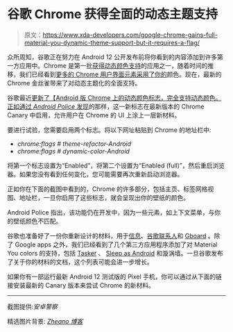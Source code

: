 # 谷歌 Chrome 获得全面的动态主题支持

> 原文：<https://www.xda-developers.com/google-chrome-gains-full-material-you-dynamic-theme-support-but-it-requires-a-flag/>

众所周知，谷歌正在努力在 Android 12 公开发布前将你看到的内容添加到许多第一方应用中。Chrome 是第一批[获得动态颜色支持](https://www.xda-developers.com/chrome-preps-material-you-android-12-bouncy-scrolling/)的应用之一，随着时间的推移，我们已经看到[更多的 Chrome 用户界面元素采用了你的](https://www.xda-developers.com/material-you-dynamic-theming-chrome-for-android/)颜色。现在，最新的 Chrome 金丝雀带来了对动态主题化的全面支持。

谷歌最近[更新了【Android 版 Chrome 上的动态颜色标志，完全支持动态颜色。正如](https://chromium-review.googlesource.com/c/chromium/src/+/3069357)[通过 *Android Police* 发现](https://www.androidpolice.com/2021/08/09/chrome-gets-even-more-colorful-with-its-big-material-you-revamp/)的那样，这一新标志在最新版本的 Chrome Canary 中启用，允许用户在 Chrome 的 UI 上涂上一层新材料。

要进行试验，您需要启用两个标志。将以下网址粘贴到 Chrome 的地址栏中:

*   *chrome:flags # theme-refactor-Android*
*   *chrome:flags # dynamic-color-Android*

将第一个标志设置为“Enabled”，将第二个设置为“Enabled (full)”，然后重启浏览器。如果您没有看到任何变化，您可能需要再次重新启动浏览器。

正如你在下面的截图中看到的，Chrome 的许多部分，包括主页、标签网格视图、地址栏，一旦你启用了这些标志，就会呈现出你的壁纸的颜色。

Android Police 指出，该功能仍在开发中，因为一些元素，如上下文菜单，与你的壁纸颜色不匹配。

谷歌也准备好了一份你重新设计的材料，用于[信息](https://www.xda-developers.com/google-messages-material-you-theming-android-12/)、[谷歌联系人](https://www.xda-developers.com/google-contacts-material-you-theming/)和 [Gboard](https://www.xda-developers.com/gboard-dynamic-color-theme-android-12/) 。除了 Google apps 之外，我们已经看到了几个第三方应用程序添加了对 Material You colors 的支持，包括 [Tasker](https://www.xda-developers.com/tasker-update-adds-material-you-colors/) 、 [Sleep as Android](https://www.xda-developers.com/the-first-apps-using-material-you-theming-are-here/) 和漩涡墙。一旦谷歌发布了关于你的材料的文档，这个列表可能会进一步增长。

如果你有一部运行最新 Android 12 测试版的 Pixel 手机，你可以通过从下面的链接安装最新的 Canary 版本来尝试 Chrome 的新材料。

* * *

截图提供:*安卓警察*

精选图片背景: [*Zheano 博客*](https://zheanoblog.eu/get-your-own-material-you-banner/)